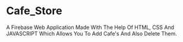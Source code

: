 # Cafe_Store
A Firebase Web Application Made With The Help Of HTML, CSS And JAVASCRIPT Which Allows You To Add Cafe's And Also Delete Them.
